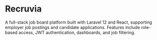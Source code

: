 # Recruvia
A full-stack job board platform built with Laravel 12 and React, supporting employer job postings and candidate applications. Features include role-based access, JWT authentication, dashboards, and job filtering.
